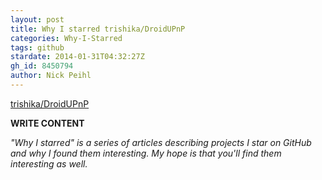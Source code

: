 ```yaml
---
layout: post
title: Why I starred trishika/DroidUPnP
categories: Why-I-Starred
tags: github
stardate: 2014-01-31T04:32:27Z
gh_id: 8450794
author: Nick Peihl
---
```


[trishika/DroidUPnP](star.repo.html_url)

**WRITE CONTENT**

*"Why I starred" is a series of articles describing projects I star on GitHub and why I found them interesting. My hope is that you'll find them interesting as well.*

